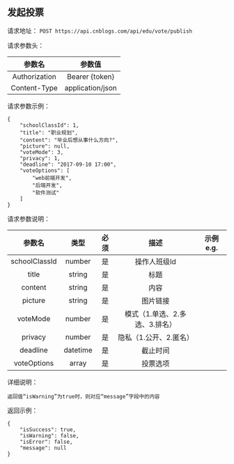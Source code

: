 ## 发起投票

请求地址：
`POST https://api.cnblogs.com/api/edu/vote/publish`

请求参数头：

|参数名|参数值|
|:---:|:---:|
|Authorization|Bearer {token}|
|Content-Type|application/json|

请求参数示例：
```
{
    "schoolClassId": 1,
    "title": "职业规划",
    "content": "毕业后想从事什么方向?",
    "picture": null,
    "voteMode": 3,
    "privacy": 1,
    "deadline": "2017-09-10 17:00",
    "voteOptions": [
        "web前端开发",
        "后端开发",
        "软件测试"
    ]
}
```



请求参数说明：

|参数名|类型|必须|描述|示例 e.g.|
|:---:|:---:|:---:|:---:|:---:|
|schoolClassId|number|是|操作人班级Id||
|title|string|是|标题||
|content|string|是|内容||
|picture|string|是|图片链接||
|voteMode|number|是|模式（1.单选、2.多选、3.排名）||
|privacy|number|是|隐私（1.公开、2.匿名）||
|deadline|datetime|是|截止时间||
|voteOptions|array|是|投票选项||


详细说明：
```
返回值“isWarning”为true时，则对应“message”字段中的内容

```

返回示例：
```
{
    "isSuccess": true,
    "isWarning": false,
    "isError": false,
    "message": null
}
```


